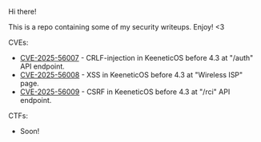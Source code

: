 Hi there!

This is a repo containing some of my security writeups. Enjoy! <3

CVEs:

-   [CVE-2025-56007](CVE/CVE-2025-56007.md) - CRLF-injection in KeeneticOS before 4.3 at "/auth" API endpoint.
-   [CVE-2025-56008](CVE/CVE-2025-56008.md) - XSS in KeeneticOS before 4.3 at "Wireless ISP" page.
-   [CVE-2025-56009](CVE/CVE-2025-56009.md) - CSRF in KeeneticOS before 4.3 at "/rci" API endpoint.

CTFs:

-   Soon!
